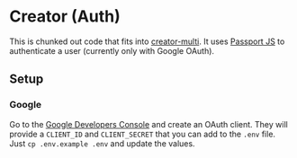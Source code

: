 # Creator (Auth)

This is chunked out code that fits into [creator-multi](https://github.com/drewbarontini/creator-multi). It uses [Passport JS](http://passportjs.org/) to authenticate a user (currently only with Google OAuth).

## Setup

### Google

Go to the [Google Developers Console](https://console.developers.google.com/) and create an OAuth client. They will provide a `CLIENT_ID` and `CLIENT_SECRET` that you can add to the `.env` file. Just `cp .env.example .env` and update the values.

